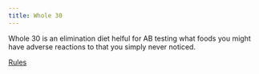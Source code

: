 ```yaml
---
title: Whole 30
---
```


Whole 30 is an elimination diet helful for AB testing what foods you might have adverse reactions to that you simply never noticed.

[Rules](https://whole30.com/whole30-program-rules/)

